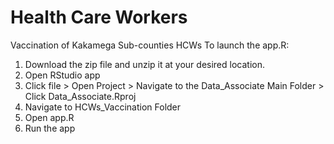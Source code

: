 # Health Care Workers

 Vaccination of Kakamega Sub-counties HCWs
To launch the app.R:
 1. Download the zip file and unzip it at your desired location.
 2. Open RStudio app
 3. Click file > Open Project > Navigate to the Data_Associate Main Folder > Click Data_Associate.Rproj
 4. Navigate to HCWs_Vaccination Folder
 5. Open app.R
 6. Run the app
